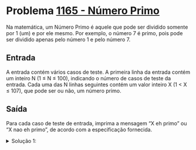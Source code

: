# Problema [1165 - Número Primo](https://www.beecrowd.com.br/judge/pt/problems/view/1165)

Na matemática, um Número Primo é aquele que pode ser dividido somente por 1 (um) e por ele mesmo. Por exemplo, o número 7 é primo, pois pode ser dividido apenas pelo número 1 e pelo número 7.

## Entrada
A entrada contém vários casos de teste. A primeira linha da entrada contém um inteiro N (1 ≤ N ≤ 100), indicando o número de casos de teste da entrada. Cada uma das N linhas seguintes contém um valor inteiro X (1 < X ≤ 107), que pode ser ou não, um número primo.

## Saída
Para cada caso de teste de entrada, imprima a mensagem “X eh primo” ou “X nao eh primo”, de acordo com a especificação fornecida.

<details>
  <summary>Solução 1:</summary>

  Essa solução se baseia em calcular N números primos antes, e depois só verificar se o número informado é primo.

  Alguns conceitos importantes usados que melhoram a velocidade do código:
   - Um número V só é primo se for divisivel por algum primo anterior a ele e menor ou igual a sqrt(V);
   - Computar todos os números primos até a entrada máxima (2^31) é muito custoso, então vou computar todos so numeros primos até o sqrt(2^31), ou seja, até 46340
   - Se o número V informado for menor que 46340, então é feito uma busca binária no array de números primos, se ele for maior, então é feito uma checagem de todos os números primos menores que sqrt(V) do array se o resto é zero ou não.


- [Luiz H. Lago](https://github.com/crazynds)

</details>